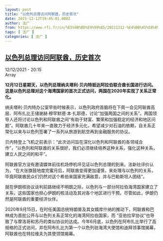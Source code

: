 ```yaml
---
layout: post
title: "以色列总理访问阿联酋，历史首次"
date: 2021-12-12T19:45:01.000Z
author: 法广
from: https://www.rfi.fr/cn/%E5%9B%BD%E9%99%85/20211212-%E4%BB%A5%E8%89%B2%E5%88%97%E6%80%BB%E7%90%86%E8%AE%BF%E9%97%AE%E9%98%BF%E8%81%94%E9%85%8B%EF%BC%8C%E5%8E%86%E5%8F%B2%E9%A6%96%E6%AC%A1
tags: [ 法广 ]
categories: [ 法广 ]
---
```

<!--1639338301000-->
[以色列总理访问阿联酋，历史首次](https://www.rfi.fr/cn/%E5%9B%BD%E9%99%85/20211212-%E4%BB%A5%E8%89%B2%E5%88%97%E6%80%BB%E7%90%86%E8%AE%BF%E9%97%AE%E9%98%BF%E8%81%94%E9%85%8B%EF%BC%8C%E5%8E%86%E5%8F%B2%E9%A6%96%E6%AC%A1)
------

<div>
<div>12/12/2021 - 20:15</div>Array<p><strong>                    12月12日星期天，以色列总理纳夫塔利·贝内特抵达阿拉伯联合酋长国进行访问。这是以色列总理对这个海湾国家的首次正式访问，两国在2020年实现了关系正常化。                </strong></p><div >                    <p>纳夫塔利·贝内特办公室早些时候表示，以色列政府首脑将在下周一会见阿联酋高层、阿布扎比王储谢赫·穆罕默德·本·扎耶德，讨论“加强两国之间的关系”。两国领导人还将讨论以色列和阿联酋之间“有助于财富、繁荣和加强稳定的经济和地区问题”。阿联酋几十年来一直致力于经济多元化，希望减少对石油的依赖，自关系正常化以来与以色列签署了一系列从旅游到航空再到金融服务的协议。</p><p>贝内特登上飞机之前表示：“此次访问旨在深化以色列和阿联酋的各领域合作”，“以色列和阿联酋的关系很好，我们必须继续培养这种关系，强化这种关系，建立人民之间的和平”。</p><p>阿联酋官方没有邀请媒体前往机场停机坪见证以色列总理的到来。法新社评价认为，“在大张旗鼓地度完蜜月后，阿联酋变得更加谨慎，来处理与以色列的关系，毕竟阿联酋民众们仍然对这个希伯来国家充满敌意，并与巴勒斯坦人团结”。</p><p>就在伊朗核协议谈判前路继续不明朗之际，以色列与一部分阿拉伯海湾国家建立了关系，这些国家也担心伊朗的核活动及其对各个地区进行干预。尽管如此，伊朗仍然是阿联酋的重要经济伙伴。</p><p>2020年9月15日，在时任美国总统特朗普及其女婿库什纳的推动下，阿联酋和巴林成为首批公开与以色列关系正常化的海湾阿拉伯国家，而 “亚伯拉罕协议”也导致了与摩洛哥和苏丹的类似协议的达成。今年6月底，以色列在阿布扎比举行了高规格的正式访问，并在阿布扎比为第一个以色列驻海湾大使馆和迪拜领事馆揭幕，阿联酋也在特拉维夫为其使领馆揭幕。</p>                                            <div data-selfpromo-newsletter>    </div>    <div data-selfpromo-app>    </div>                </div>
</div>
